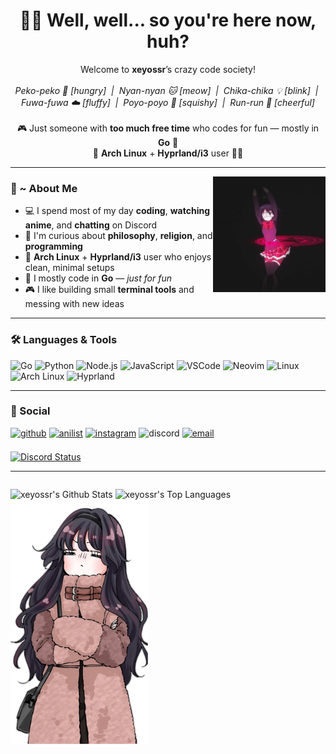 <h1 align="center">😮‍💨 Well, well... so you're here now, huh?</h1>
<p align="center">
  Welcome to <b>xeyossr</b>’s crazy code society!<br><br>
  <i>Peko-peko 🍱 [hungry] &nbsp;|&nbsp; Nyan-nyan 🐱 [meow] &nbsp;|&nbsp; Chika-chika 💡 [blink] &nbsp;|&nbsp; Fuwa-fuwa ☁️ [fluffy] &nbsp;|&nbsp; Poyo-poyo 🫠 [squishy] &nbsp;|&nbsp; Run-run 🎀 [cheerful]</i><br><br>
  🎮 Just someone with <b>too much free time</b> who codes for fun — mostly in <b>Go</b> 🐹<br>
  🐧 <b>Arch Linux</b> + <b>Hyprland/i3</b> user 💙💜
</p>

---

<img src=".github/rikka2.gif" width="180" align="right">

### 🦊 ~ About Me

- 💻 I spend most of my day **coding**, **watching anime**, and **chatting** on Discord
- 🧠 I'm curious about **philosophy**, **religion**, and **programming**
- 🐧 **Arch Linux** + **Hyprland/i3** user who enjoys clean, minimal setups
- 🐹 I mostly code in **Go** — _just for fun_
- 🎮 I like building small **terminal tools** and messing with new ideas

---

### 🛠️ Languages & Tools

![Go](https://img.shields.io/badge/Go-00ADD8?style=for-the-badge&logo=go&logoColor=white)
![Python](https://img.shields.io/badge/Python-3670A0?style=for-the-badge&logo=python&logoColor=ffdd54)
![Node.js](https://img.shields.io/badge/Node.js-339933?style=for-the-badge&logo=nodedotjs&logoColor=white)
![JavaScript](https://img.shields.io/badge/JavaScript-F7DF1E?style=for-the-badge&logo=javascript&logoColor=black)
![VSCode](https://img.shields.io/badge/VSCode-007ACC?style=for-the-badge&logo=visual-studio-code&logoColor=white)
![Neovim](https://img.shields.io/badge/Neovim-57A143?style=for-the-badge&logo=neovim&logoColor=white)
![Linux](https://img.shields.io/badge/Linux-FCC624?style=for-the-badge&logo=linux&logoColor=black)
![Arch Linux](https://img.shields.io/badge/Arch_Linux-1793D1?style=for-the-badge&logo=arch-linux&logoColor=white)
![Hyprland](https://img.shields.io/badge/Hyprland-32b8d8?style=for-the-badge&logo=linux&logoColor=white)

---

### 🔗 Social

[<img src="https://img.shields.io/badge/github-%2324292e.svg?&style=for-the-badge&logo=github&logoColor=white" alt=github style="margin-bottom: 7px;" />](https://github.com/xeyossr)
[<img src="https://img.shields.io/badge/AniList-blue?style=for-the-badge&logo=anilist&logoColor=white" alt=anilist style="margin-bottom: 7px;" />](https://anilist.co/user/yeaweeb/)
[<img src="https://img.shields.io/badge/Instagram-E4405F?style=for-the-badge&logo=instagram&logoColor=white" alt="instagram" style="margin-bottom: 7px;" />](https://instagram.com/xeyossr)
<img src="https://img.shields.io/badge/Discord-wrathioo-5865F2?style=for-the-badge&logo=discord&logoColor=white" alt="discord" style="margin-bottom: 7px;" />
[<img src="https://img.shields.io/badge/E--Mail-gray.svg?&style=for-the-badge&logo=maildotru&logoColor=white" alt="email" style="margin-bottom: 7px;" />](mailto:yeaweeb@duck.com)

[<img src="https://dsc-readme.tsuni.dev/api/user/1379125777710190637" alt="Discord Status" />](https://discord.com/users/1379125777710190637)

---

<p align="center" style="display: flex; justify-content: center; align-items: flex-start; gap: 20px;">
  <div style="text-align: left;">
      <img alt="xeyossr's Github Stats" src="https://github-readme-stats.vercel.app/api?username=xeyossr&show_icons=true&count_private=true&theme=react&hide_border=true&bg_color=0D1117&v=1" />
      <img alt="xeyossr's Top Languages" src="https://github-readme-stats.vercel.app/api/top-langs/?username=xeyossr&langs_count=8&count_private=true&layout=compact&theme=react&hide_border=true&bg_color=0D1117&v=1" />
  </div>

  <img width="220px" src=".github/waguri.png" />
</p>


